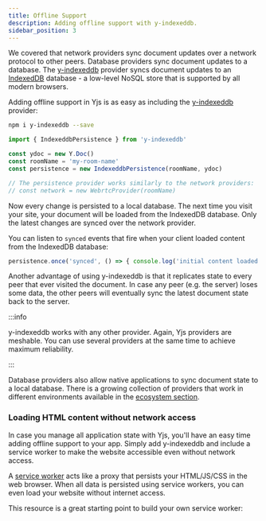 ```yaml
---
title: Offline Support
description: Adding offline support with y-indexeddb.
sidebar_position: 3
---
```


We covered that network providers sync document updates over a network protocol
to other peers. Database providers sync document updates to a database. The
[y-indexeddb](https://github.com/yjs/y-indexeddb) provider syncs document
updates to an
[IndexedDB](https://developer.mozilla.org/en-US/docs/Web/API/IndexedDB\_API)
database - a low-level NoSQL store that is supported by all modern browsers.

Adding offline support in Yjs is as easy as including the
[y-indexeddb](https://github.com/yjs/y-indexeddb) provider:

```bash
npm i y-indexeddb --save
```

```javascript
import { IndexeddbPersistence } from 'y-indexeddb'

const ydoc = new Y.Doc()
const roomName = 'my-room-name'
const persistence = new IndexeddbPersistence(roomName, ydoc)

// The persistence provider works similarly to the network providers:
// const network = new WebrtcProvider(roomName)
```

Now every change is persisted to a local database. The next time you visit your
site, your document will be loaded from the IndexedDB database. Only the latest
changes are synced over the network provider.

You can listen to `synced` events that fire when your client loaded content from
the IndexedDB database:

```javascript
persistence.once('synced', () => { console.log('initial content loaded') })
```

Another advantage of using y-indexeddb is that it replicates state to every peer
that ever visited the document. In case any peer (e.g. the server) loses some
data, the other peers will eventually sync the latest document state back to the
server.

:::info

y-indexeddb works with any other provider. Again, Yjs providers are meshable.
You can use several providers at the same time to achieve maximum reliability.

:::

Database providers also allow native applications to sync document state to a
local database. There is a growing collection of providers that work in
different environments available in the [ecosystem
section](../ecosystem/database-provider/).

### Loading HTML content without network access

In case you manage all application state with Yjs, you'll have an easy time
adding offline support to your app. Simply add y-indexeddb and include a service
worker to make the website accessible even without network access.

A [service
worker](https://developer.mozilla.org/en-US/docs/Web/API/Service\_Worker\_API)
acts like a proxy that persists your HTML/JS/CSS in the web browser. When all
data is persisted using service workers, you can even load your website without
internet access.

This resource is a great starting point to build your own service worker:

[](https://microsoft.github.io/win-student-devs/#/30DaysOfPWA/core-concepts/05)

